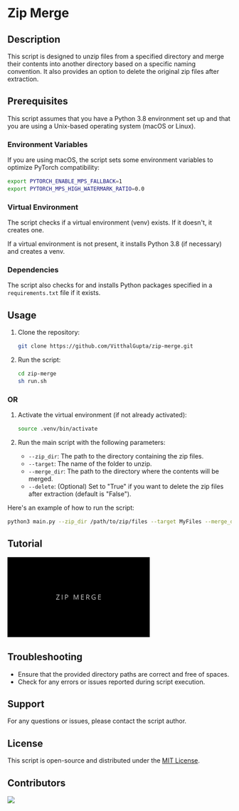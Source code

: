# Zip Merge

## Description

This script is designed to unzip files from a specified directory and merge their contents into another directory based on a specific naming convention. It also provides an option to delete the original zip files after extraction.

## Prerequisites

This script assumes that you have a Python 3.8 environment set up and that you are using a Unix-based operating system (macOS or Linux).

### Environment Variables

If you are using macOS, the script sets some environment variables to optimize PyTorch compatibility:

```bash
export PYTORCH_ENABLE_MPS_FALLBACK=1
export PYTORCH_MPS_HIGH_WATERMARK_RATIO=0.0
```

### Virtual Environment

The script checks if a virtual environment (venv) exists. If it doesn't, it creates one.

If a virtual environment is not present, it installs Python 3.8 (if necessary) and creates a venv.

### Dependencies

The script also checks for and installs Python packages specified in a `requirements.txt` file if it exists.

## Usage

1. Clone the repository:

    ```bash
    git clone https://github.com/VitthalGupta/zip-merge.git
    ```

2. Run the script:

    ```bash
    cd zip-merge
    sh run.sh
    ```

### OR

1. Activate the virtual environment (if not already activated):

    ```bash
    source .venv/bin/activate
    ```

2. Run the main script with the following parameters:

    - `--zip_dir`: The path to the directory containing the zip files.
    - `--target`: The name of the folder to unzip.
    - `--merge_dir`: The path to the directory where the contents will be merged.
    - `--delete`: (Optional) Set to "True" if you want to delete the zip files after extraction (default is "False").

Here's an example of how to run the script:

```bash
python3 main.py --zip_dir /path/to/zip/files --target MyFiles --merge_dir /path/to/merge/directory --delete True
```

## Tutorial

[![Thumbnail](assets/zip_merge_thumbnail.webp)](https://youtu.be/artpICnbxlA)

## Troubleshooting

- Ensure that the provided directory paths are correct and free of spaces.
- Check for any errors or issues reported during script execution.

## Support

For any questions or issues, please contact the script author.

## License

This script is open-source and distributed under the [MIT License](LICENSE).

## Contributors

<a href="https://github.com/VitthalGupta/zip-merge/graphs/contributors">
    <img src="https://contrib.rocks/image?repo=VitthalGupta/zip-merge" />
</a>
